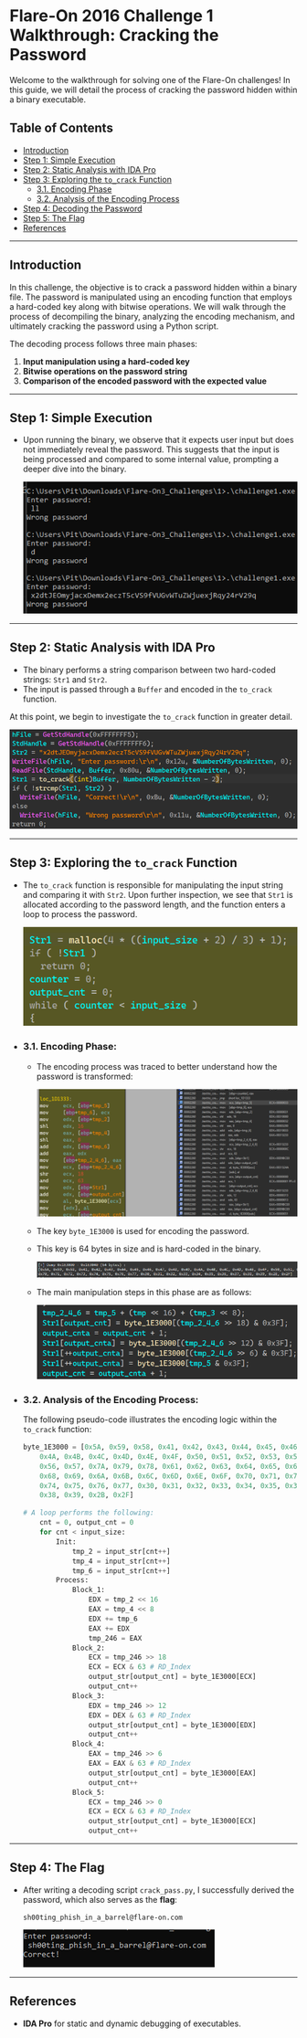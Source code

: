 
# Flare-On 2016 Challenge 1 Walkthrough: Cracking the Password

Welcome to the walkthrough for solving one of the Flare-On challenges! In this guide, we will detail the process of cracking the password hidden within a binary executable.

## Table of Contents
- [Introduction](#introduction)
- [Step 1: Simple Execution](#step-1-simple-execution)
- [Step 2: Static Analysis with IDA Pro](#step-2-static-analysis-with-ida-pro)
- [Step 3: Exploring the `to_crack` Function](#step-3-exploring-the-to_crack-function)
    - [3.1. Encoding Phase](#31-encoding-phase)
    - [3.2. Analysis of the Encoding Process](#32-analysis-of-the-encoding-process)
- [Step 4: Decoding the Password](#step-4-decoding-the-password)
- [Step 5: The Flag](#step-5-the-flag)
- [References](#references)

---

## Introduction

In this challenge, the objective is to crack a password hidden within a binary file. The password is manipulated using an encoding function that employs a hard-coded key along with bitwise operations. We will walk through the process of decompiling the binary, analyzing the encoding mechanism, and ultimately cracking the password using a Python script.

The decoding process follows three main phases:

1. **Input manipulation using a hard-coded key**  
2. **Bitwise operations on the password string**  
3. **Comparison of the encoded password with the expected value**

---

## Step 1: Simple Execution

- Upon running the binary, we observe that it expects user input but does not immediately reveal the password. This suggests that the input is being processed and compared to some internal value, prompting a deeper dive into the binary.

    ![Simple Execution](images/1-simple-execution.png)

---

## Step 2: Static Analysis with IDA Pro

- The binary performs a string comparison between two hard-coded strings: `Str1` and `Str2`.
- The input is passed through a `Buffer` and encoded in the `to_crack` function.

At this point, we begin to investigate the `to_crack` function in greater detail.

![Decompiled Main](images/1-decompiled-main.png)

---

## Step 3: Exploring the `to_crack` Function

- The `to_crack` function is responsible for manipulating the input string and comparing it with `Str2`. Upon further inspection, we see that `Str1` is allocated according to the password length, and the function enters a loop to process the password.

    ![Str1 alloc](images/2-decompiled-Str1-length.png)

- ### 3.1. Encoding Phase:
    - The encoding process was traced to better understand how the password is transformed:

        ![Traced block](images/3-traced-block.png)

    - The key `byte_1E3000` is used for encoding the password.
    - This key is 64 bytes in size and is hard-coded in the binary.

        ![Hard-coded](images/3-dumped-key.png)

    - The main manipulation steps in this phase are as follows:

        ![decompiled manipulation](images/2-main-manipulate-block.png)

- ### 3.2. Analysis of the Encoding Process:

    The following pseudo-code illustrates the encoding logic within the `to_crack` function:

    ```python
    byte_1E3000 = [0x5A, 0x59, 0x58, 0x41, 0x42, 0x43, 0x44, 0x45, 0x46, 0x47, 0x48, 0x49,
        0x4A, 0x4B, 0x4C, 0x4D, 0x4E, 0x4F, 0x50, 0x51, 0x52, 0x53, 0x54, 0x55,
        0x56, 0x57, 0x7A, 0x79, 0x78, 0x61, 0x62, 0x63, 0x64, 0x65, 0x66, 0x67,
        0x68, 0x69, 0x6A, 0x6B, 0x6C, 0x6D, 0x6E, 0x6F, 0x70, 0x71, 0x72, 0x73,
        0x74, 0x75, 0x76, 0x77, 0x30, 0x31, 0x32, 0x33, 0x34, 0x35, 0x36, 0x37,
        0x38, 0x39, 0x2B, 0x2F]
    ```
    ```python
    # A loop performs the following:
        cnt = 0, output_cnt = 0
        for cnt < input_size:
            Init:
                tmp_2 = input_str[cnt++]
                tmp_4 = input_str[cnt++]
                tmp_6 = input_str[cnt++]
            Process:
                Block_1:
                    EDX = tmp_2 << 16
                    EAX = tmp_4 << 8
                    EDX += tmp_6
                    EAX += EDX
                    tmp_246 = EAX
                Block_2:
                    ECX = tmp_246 >> 18
                    ECX = ECX & 63 # RD_Index
                    output_str[output_cnt] = byte_1E3000[ECX]
                    output_cnt++
                Block_3:
                    EDX = tmp_246 >> 12
                    EDX = DEX & 63 # RD_Index
                    output_str[output_cnt] = byte_1E3000[EDX]
                    output_cnt++
                Block_4:
                    EAX = tmp_246 >> 6
                    EAX = EAX & 63 # RD_Index
                    output_str[output_cnt] = byte_1E3000[EAX]
                    output_cnt++
                Block_5:
                    ECX = tmp_246 >> 0
                    ECX = ECX & 63 # RD_Index
                    output_str[output_cnt] = byte_1E3000[ECX]
                    output_cnt++
    ```

---

## Step 4: The Flag

- After writing a decoding script `crack_pass.py`, I successfully derived the password, which also serves as the **flag**:

    ```
    sh00ting_phish_in_a_barrel@flare-on.com
    ```

    ![Correct pass](images/4-correct-pass.png)

---

## References

- **IDA Pro** for static and dynamic debugging of executables.
